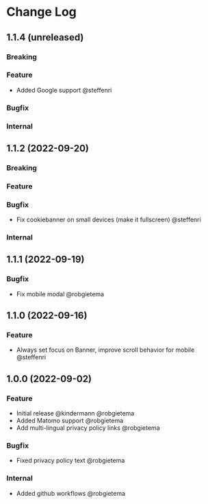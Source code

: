 # Change Log

## 1.1.4 (unreleased)

### Breaking

### Feature

- Added Google support @steffenri

### Bugfix

### Internal

## 1.1.2 (2022-09-20)

### Breaking

### Feature

### Bugfix

- Fix cookiebanner on small devices (make it fullscreen) @steffenri

### Internal

## 1.1.1 (2022-09-19)

### Bugfix

- Fix mobile modal @robgietema

## 1.1.0 (2022-09-16)

### Feature

- Always set focus on Banner, improve scroll behavior for mobile @steffenri

## 1.0.0 (2022-09-02)

### Feature

- Initial release @kindermann @robgietema
- Added Matomo support @robgietema
- Add multi-lingual privacy policy links @robgietema

### Bugfix

- Fixed privacy policy text @robgietema

### Internal

- Added github workflows @robgietema
